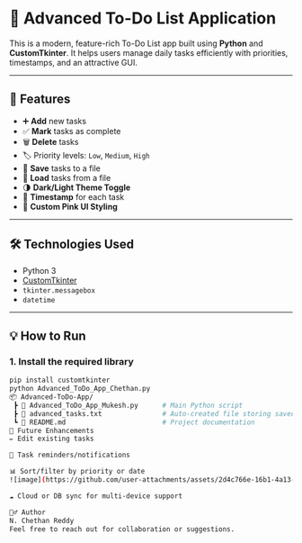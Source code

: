 # 📝 Advanced To-Do List Application

This is a modern, feature-rich To-Do List app built using **Python** and **CustomTkinter**. It helps users manage daily tasks efficiently with priorities, timestamps, and an attractive GUI.

---

## 🚀 Features
- ➕ **Add** new tasks  
- ✅ **Mark** tasks as complete  
- 🗑️ **Delete** tasks  
- 🏷️ Priority levels: `Low`, `Medium`, `High`  
- 💾 **Save** tasks to a file  
- 📂 **Load** tasks from a file  
- 🌗 **Dark/Light Theme Toggle**  
- 📆 **Timestamp** for each task  
- 🎨 **Custom Pink UI Styling**

---

## 🛠️ Technologies Used
- Python 3
- [CustomTkinter](https://github.com/TomSchimansky/CustomTkinter)
- `tkinter.messagebox`
- `datetime`

---

## 💡 How to Run

### 1. Install the required library
```bash
pip install customtkinter
python Advanced_ToDo_App_Chethan.py
📦 Advanced-ToDo-App/
 ┣ 📄 Advanced_ToDo_App_Mukesh.py      # Main Python script
 ┣ 📄 advanced_tasks.txt               # Auto-created file storing saved tasks
 ┗ 📄 README.md                        # Project documentation
🔧 Future Enhancements
✏️ Edit existing tasks

🔔 Task reminders/notifications

📊 Sort/filter by priority or date
![image](https://github.com/user-attachments/assets/2d4c766e-16b1-4a13-b2d7-f8e3de6761f5)

☁️ Cloud or DB sync for multi-device support

🙋‍♂️ Author
N. Chethan Reddy
Feel free to reach out for collaboration or suggestions.

